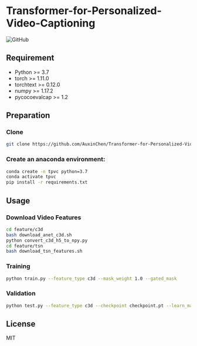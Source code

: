 # Transformer-for-Personalized-Video-Captioning

![GitHub](https://img.shields.io/github/license/auxinchen/transformer-for-personalized-video-captioning)

## Requirement

- Python >= 3.7
- torch >= 1.11.0
- torchtext >= 0.12.0
- numpy >= 1.17.2
- pycocoevalcap >= 1.2

## Preparation

### Clone

```bash
git clone https://github.com/AuxinChen/Transformer-for-Personalized-Video-Captioning.git
```

### Create an anaconda environment:

```bash
conda create -n tpvc python=3.7
conda activate tpvc
pip install -r requirements.txt
```

## Usage

### Download Video Features

```sh
cd feature/c3d
bash download_anet_c3d.sh
python convert_c3d_h5_to_npy.py
cd feature/tsn
bash download_tsn_features.sh
```

### Training

```sh
python train.py --feature_type c3d --mask_weight 1.0 --gated_mask
```

### Validation

```sh
python test.py --feature_type c3d --checkpoint checkpoint.pt --learn_mask --gated_mask
```

## License

MIT
